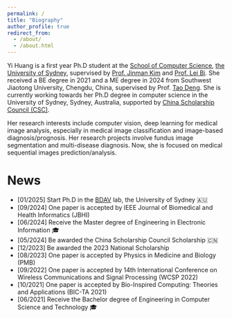```yaml
---
permalink: /
title: "Biography"
author_profile: true
redirect_from: 
  - /about/
  - /about.html
---
```


Yi Huang is a first year Ph.D student at the [School of Computer Science](https://www.sydney.edu.au/engineering/schools/school-computer-science.html), [the University of Sydney](https://www.sydney.edu.au/), supervised by [Prof. Jinman Kim](https://www.sydney.edu.au/engineering/about/our-people/academic-staff/jinman-kim.html) and [Prof. Lei Bi](http://lei.bi/). She received a BE degree in 2021 and a ME degree in 2024 from Southwest Jiaotong University, Chengdu, China, supervised by Prof. [Tao Deng](https://taodeng.github.io/). She is currently working towards her Ph.D degree in computer science in the University of Sydney, Sydney, Australia, supported by [China Scholarship Council (CSC)](https://www.csc.edu.cn/).

Her research interests include computer vision, deep learning for medical image analysis, especially in medical image classification and image-based diagnosis/prognosis. Her research projects involve fundus image segmentation and multi-disease diagnosis. Now, she is focused on medical sequential images prediction/analysis.

News
======
* [01/2025] Start Ph.D in the [BDAV](https://bdavsydney.github.io/) lab, the University of Sydney 🇦🇺
* [09/2024] One paper is accepted by IEEE Journal of Biomedical and Health Informatics (JBHI)
* [06/2024] Receive the Master degree of Engineering in Electronic Information 🎓
* [05/2024] Be awarded the China Scholarship Council Scholarship 🇨🇳
* [12/2023] Be awarded the 2023 National Scholarship
* [08/2023] One paper is accepted by Physics in Medicine and Biology (PMB)
* [09/2022] One paper is accepted by 14th International Conference on Wireless Communications and Signal Processing (WCSP 2022)
* [10/2021] One paper is accepted by Bio-Inspired Computing: Theories and Applications (BIC-TA 2021)
* [06/2021] Receive the Bachelor degree of Engineering in Computer Science and Technology 🎓



